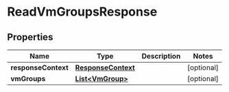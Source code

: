 

# ReadVmGroupsResponse


## Properties

| Name | Type | Description | Notes |
|------------ | ------------- | ------------- | -------------|
|**responseContext** | [**ResponseContext**](ResponseContext.md) |  |  [optional] |
|**vmGroups** | [**List&lt;VmGroup&gt;**](VmGroup.md) |  |  [optional] |



